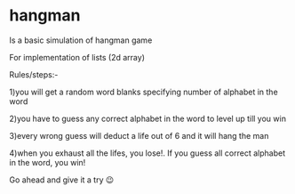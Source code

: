 # hangman
Is a basic simulation of hangman game

For implementation of lists (2d array)

Rules/steps:-

1)you will get a random word blanks specifying number of alphabet in the word

2)you have to guess any correct alphabet in the word to level up till you win


3)every wrong guess will deduct a life out of 6 and it will hang the man


4)when you exhaust all the lifes, you lose!. If you guess all correct alphabet in the word, you win! 


Go ahead and give it a try 😉
